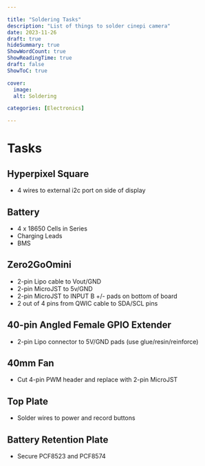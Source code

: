 ```yaml
---

title: "Soldering Tasks"
description: "List of things to solder cinepi camera"
date: 2023-11-26
draft: true
hideSummary: true
ShowWordCount: true
ShowReadingTime: true
draft: false
ShowToC: true

cover:
  image: 
  alt: Soldering

categories: [Electronics]

---
```


# Tasks

## Hyperpixel Square
- 4 wires to external i2c port on side of display

## Battery
- 4 x 18650 Cells in Series
- Charging Leads
- BMS

## Zero2GoOmini
- 2-pin Lipo cable to Vout/GND
- 2-pin MicroJST to 5v/GND
- 2-pin MicroJST to INPUT B +/- pads on bottom of board
- 2 out of 4 pins from QWIC cable to SDA/SCL pins

## 40-pin Angled Female GPIO Extender
- 2-pin Lipo connector to 5V/GND pads (use glue/resin/reinforce)

## 40mm Fan
- Cut 4-pin PWM header and replace with 2-pin MicroJST

## Top Plate
- Solder wires to power and record buttons

## Battery Retention Plate
- Secure PCF8523 and PCF8574


